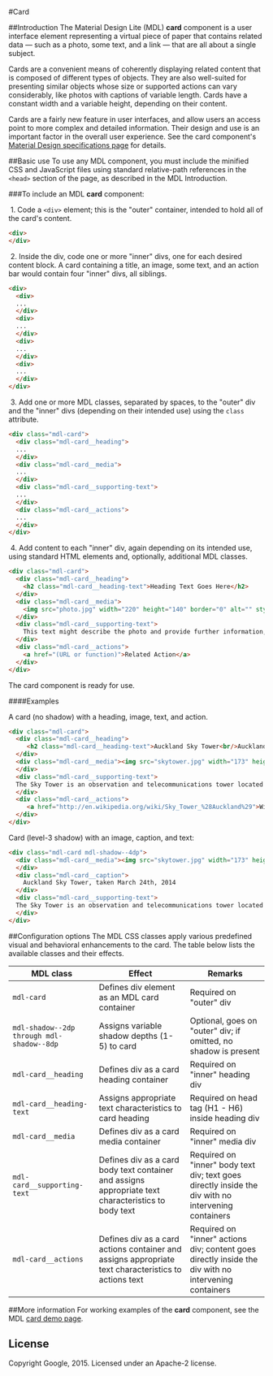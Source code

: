 #Card

##Introduction
The Material Design Lite (MDL) **card** component is a user interface element representing a virtual piece of paper that contains related data &mdash; such as a photo, some text, and a link &mdash; that are all about a single subject.

Cards are a convenient means of coherently displaying related content that is composed of different types of objects. They are also well-suited for presenting similar objects whose size or supported actions can vary considerably, like photos with captions of variable length. Cards have a constant width and a variable height, depending on their content.

Cards are a fairly new feature in user interfaces, and allow users an access point to more complex and detailed information. Their design and use is an important factor in the overall user experience. See the card component's [Material Design specifications page](http://www.google.com/design/spec/components/cards.html) for details.

##Basic use
To use any MDL component, you must include the minified CSS and JavaScript files using standard relative-path references in the `<head>` section of the page, as described in the MDL Introduction.

###To include an MDL **card** component:

&nbsp;1. Code a `<div>` element; this is the "outer" container, intended to hold all of the card's content.
```html
<div>
</div>
```
&nbsp;2. Inside the div, code one or more "inner" divs, one for each desired content block. A card containing a title, an image, some text, and an action bar would contain four "inner" divs, all siblings.
```html
<div>
  <div>
  ...
  </div>
  <div>
  ...
  </div>
  <div>
  ...
  </div>
  <div>
  ...
  </div>
</div>
```
&nbsp;3. Add one or more MDL classes, separated by spaces, to the "outer" div and the "inner" divs (depending on their intended use) using the `class` attribute.
```html
<div class="mdl-card">
  <div class="mdl-card__heading">
  ...
  </div>
  <div class="mdl-card__media">
  ...
  </div>
  <div class="mdl-card__supporting-text">
  ...
  </div>
  <div class="mdl-card__actions">
  ...
  </div>
</div>
```
&nbsp;4. Add content to each "inner" div, again depending on its intended use, using standard HTML elements and, optionally, additional MDL classes.
```html
<div class="mdl-card">
  <div class="mdl-card__heading">
    <h2 class="mdl-card__heading-text">Heading Text Goes Here</h2>
  </div>
  <div class="mdl-card__media">
    <img src="photo.jpg" width="220" height="140" border="0" alt="" style="padding:20px;">
  </div>
  <div class="mdl-card__supporting-text">
    This text might describe the photo and provide further information, such as where and when it was taken.
  </div>
  <div class="mdl-card__actions">
    <a href="(URL or function)">Related Action</a>
  </div>
</div>
```

The card component is ready for use.

####Examples

A card (no shadow) with a heading, image, text, and action.

```html
<div class="mdl-card">
  <div class="mdl-card__heading">
     <h2 class="mdl-card__heading-text">Auckland Sky Tower<br/>Auckland, New Zealand</h2>
  </div>
  <div class="mdl-card__media"><img src="skytower.jpg" width="173" height="157" border="0" alt="" style="padding:10px;">
  </div>
  <div class="mdl-card__supporting-text">
  The Sky Tower is an observation and telecommunications tower located in Auckland, New Zealand. It is 328 metres (1,076 ft) tall, making it the tallest man-made structure in the Southern Hemisphere.
  </div>
  <div class="mdl-card__actions">
     <a href="http://en.wikipedia.org/wiki/Sky_Tower_%28Auckland%29">Wikipedia entry</a>
  </div>
</div>
```

Card (level-3 shadow) with an image, caption, and text:

```html
<div class="mdl-card mdl-shadow--4dp">
  <div class="mdl-card__media"><img src="skytower.jpg" width="173" height="157" border="0" alt="" style="padding:10px;">
  </div>
  <div class="mdl-card__caption">
    Auckland Sky Tower, taken March 24th, 2014
  </div>
  <div class="mdl-card__supporting-text">
  The Sky Tower is an observation and telecommunications tower located in Auckland, New Zealand. It is 328 metres (1,076 ft) tall, making it the tallest man-made structure in the Southern Hemisphere.
  </div>
</div>
```

##Configuration options
The MDL CSS classes apply various predefined visual and behavioral enhancements to the card. The table below lists the available classes and their effects.

| MDL class | Effect | Remarks |
|-----------|--------|---------|
| `mdl-card` | Defines div element as an MDL card container | Required on "outer" div |
| `mdl-shadow--2dp through mdl-shadow--8dp` | Assigns variable shadow depths (1-5) to card | Optional, goes on "outer" div; if omitted, no shadow is present |
| `mdl-card__heading` | Defines div as a card heading container | Required on "inner" heading div |
| `mdl-card__heading-text` | Assigns appropriate text characteristics to card heading | Required on head tag (H1 - H6) inside heading div |
| `mdl-card__media` | Defines div as a card media container | Required on "inner" media div |
| `mdl-card__supporting-text` | Defines div as a card body text container and assigns appropriate text characteristics to body text | Required on "inner" body text div; text goes directly inside the div with no intervening containers |
| `mdl-card__actions` | Defines div as a card actions container and assigns appropriate text characteristics to actions text | Required on "inner" actions div; content goes directly inside the div with no intervening containers |

##More information
For working examples of the **card** component, see the MDL [card demo page](www.github.com/google/material-design-lite/src/card/demo.html).

## License

Copyright Google, 2015. Licensed under an Apache-2 license.
